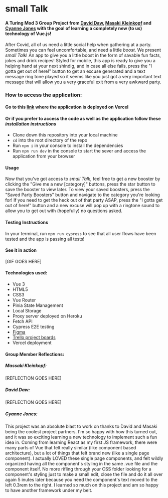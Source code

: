 # small Talk
#### A Turing Mod 3 Group Project from [David Daw](https://github.com/davidhdaw), [Masaki Kleinkopf](https://github.com/masaki-kleinkopf) and [Cyanne Jones](https://github.com/Cyanne-Jones) with the goal of learning a completely new (to us) technology of Vue.js!

After Covid, all of us need a little social help when gathering at a party. Sometimes you can feel uncomfortable, and need a little *boost*. We present *small Talk*! An app to give you a little boost in the form of savable fun facts, jokes and drink recipes! Styled for mobile, this app is ready to give you a helping hand at your next shindig, and in case all else fails, press the "I gotta get out of here!" button to get an excuse generated and a text message ring tone played so it seems like you just got a very important text message that will allow you a very graceful exit from a very awkward party. 

### How to access the application:
#### Go to this [link](https://small-talk-beta.vercel.app/) where the application is deployed on Vercel

#### Or if you prefer to access the code as well as the application follow these *installation instructions*

- Clone down this repository into your local machine
- `cd` into the root directory of the repo
- Run `npm i` in your console to install the dependencies
- Run `npm run dev` in the console to start the sever and access the application from your browser

#### Usage 

Now that you've got access to *small Talk*, feel free to get a new booster by clicking the "Give me a new [category]" buttons, press the star button to save the booster to view later. To view your saved boosters, press the "Saved Party Boosters" button and navigate to the category you're looking for! If you need to get the heck out of that party ASAP, press the "I gotta get out of here!" button and a new excuse will pop up with a ringtone sound to allow you to get out with (hopefully) no questions asked.

#### Testing Instructions
In your terminal, run `npm run cypress` to see that all user flows have been tested and the app is passing all tests!

#### See it in action 

[GIF GOES HERE]

#### Technologies used:
- Vue 3
- HTML5 
- CSS3
- Vue Router
- Pinia State Management
- Local Storage
- Proxy server deployed on Heroku
- Fetch API
- Cypress E2E testing
- [Figma](https://www.figma.com/file/5bYEkeECdvBnXR8QLTJzdJ/AwkwardPartyApp?node-id=0%3A1)
- [Trello project boards](https://trello.com/b/gGQtdn9i/stretch-tech)
- Vercel deployment

#### Group Member Reflections:

##### Massaki Kleinkopf:
[REFLECTION GOES HERE]

##### David Daw:
[REFLECTION GOES HERE]

##### Cyanne Jones:
This project was an absolute blast to work on thanks to David and Masaki being the coolest project partners. I'm so happy with how this turned out, and it was so exciting learning a new technology to implement such a fun idea in. Coming from learning React as my first JS framework, there were many parts of Vue that felt really similar (like component based architecture), but a lot of things that felt brand new (like a single page component). I actually LOVED these single page components, and felt wildly organized having all the component's styling in the same .vue file and the component itself. No more rifling through your CSS folder looking for a component's styling just to make a small edit, close the file and do it all over again 5 inutes later because you need the component's text moved to the left 0.3rem to the right. I learned so much on this project and am so happy to have another framework under my belt. 


